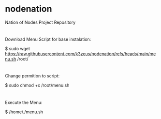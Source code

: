 # nodenation
Nation of Nodes Project Repository
#
Download Menu Script for base instalation:

$ sudo wget https://raw.githubusercontent.com/k3zeus/nodenation/refs/heads/main/menu.sh /root/
#
Change permition to script:

$ sudo chmod +x /root/menu.sh
#
Execute the Menu:

$ /home/./menu.sh
